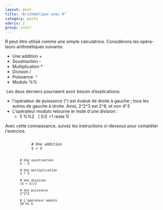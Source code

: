 ```yaml
---
layout: post
title: "Arithmétique avec R"
category: posts
oderis: 2
group: initr
---
```


<div></div>
<div><span id="result_box" lang="fr">R peut être utilisé comme une simple calculatrice. Considérons les opérateurs arithmétiques suivants:</span></div>
<div></div>
<div>
<ul>
<li>Une addition +</li>
<li>Soustraction -</li>
<li>Multiplication *</li>
<li>Division /</li>
<li>Puissance  ^</li>
<li>Modulo %%</li>
</ul>
</div>
<div>
<div><span class="short_text" lang="fr"> </span><span class="short_text" lang="fr">Les deux derniers pourraient avoir besoin d’explications:</span></div>
<div>
<ul>
<li>l'opérateur de puissance (^) est évalué de droite à gauche ; tous les autres de gauche à droite. Ainsi, 2^2^3 est 2^8, et non 4^3</li>
<li>L'opérateur modulo retourne le reste d'une division :
<ul>
<li>5 %%2   ( 5/2 =1 reste 1)</li>
</ul>
</li>
</ul>
</div>
</div>
<p><span id="result_box" lang="fr">Avec cette connaissance, suivez les instructions ci-dessous pour compléter l'exercice.</span></p>
<p></p>

<html>
<head>
<meta http-equiv="Content-Type" content="text/html; charset=utf-8" />
<style>
.dcl__index-module__console--2YAI1, .dcl__index-module__editor--m_p4P {font-size: 15px !important; }
.lm_header .lm_tab .lm_title {font-size: 15px !important;}
.dcl__Button-module__extra-small--2toEt, .dcl__Button-module__small--1VJc5 {font-size: 15px;}
</style>
</head>
        <body>
        	<script type="text/javascript" src="//cdn.datacamp.com/dcl-react.js.gz"></script>
			<div data-datacamp-exercise data-lang="r">
        	<code data-type="sample-code">
            # Une addition
            5 + 5
            
            # Une soustraction
            5 - 5
            
            # Une multiplication
            3 * 5
            
            # Une division
            (5 + 5)/2
            
            # Une puissance
            2^2^3
            
            # L'opérateur modulo
            28 %% 6

</code>
</div>
</body>
</html>
